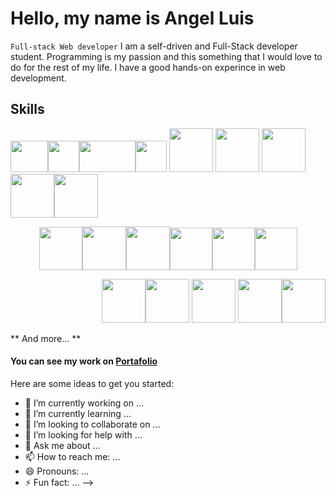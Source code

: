 
# Hello, my name is Angel Luis

`Full-stack Web developer`
I am a self-driven and Full-Stack developer student. Programming is my passion and this something that I would love to do for the rest of my life. I have a good hands-on experince in web development.

## Skills
 <img src="https://res.cloudinary.com/dqaerysgb/image/upload/v1657897495/Github/html-bg-transparent_nx6juu.png" height="50"  width="60"/><img src="https://res.cloudinary.com/dqaerysgb/image/upload/v1657897495/Github/css-bg-transparent_i7az5a.png" height="50" /><img src="https://res.cloudinary.com/dqaerysgb/image/upload/v1657897416/Github/bem_ptxx6c.jpg" height="50"  width="90" /><img src="https://res.cloudinary.com/dqaerysgb/image/upload/v1657897474/Github/sass-bg-transparent_bd5ezn.svg" height="50"  /> <img src="https://res.cloudinary.com/dqaerysgb/image/upload/v1657897474/Github/tailwinds_cabddm.jpg" height="70" /> <img src="https://res.cloudinary.com/dqaerysgb/image/upload/v1657897474/Github/bootstrap-stack_tglhlg.png" height="70" />
<img src="https://res.cloudinary.com/dqaerysgb/image/upload/v1657897623/Github/redux_hngx2u.png" height="70" /><img src="https://res.cloudinary.com/dqaerysgb/image/upload/v1657897623/Github/redux_hngx2u.png" height="70" /><img src="                    https://res.cloudinary.com/dqaerysgb/image/upload/v1657897623/Github/redux_hngx2u.png" height="70" />
           
 <p align="center">
 <img src="https://res.cloudinary.com/dqaerysgb/image/upload/v1657897640/Github/js-ts_ykdafn.png" height="69" /><img src="https://res.cloudinary.com/dqaerysgb/image/upload/v1657895055/Github/node_km0hip.jpg" height="70" /><img src="https://res.cloudinary.com/dqaerysgb/image/upload/v1658306815/Github/sqlite_q6lsdh.png" height="70" /><img src="https://res.cloudinary.com/dqaerysgb/image/upload/v1657897571/Github/mySQL_dik2fz.jpg" height="68" /><img src="https://res.cloudinary.com/dqaerysgb/image/upload/v1657897537/Github/postgre-1_xh7evj.jpg" height="68" /><img src="https://res.cloudinary.com/dqaerysgb/image/upload/v1658307214/Github/116-1166936_sanity-io-logo-png-transparent-png_lqu3iv.png" height="68" />
  </p>
                     
  <p align="right">
  <img src="https://res.cloudinary.com/dqaerysgb/image/upload/v1657897517/Github/mern_gvd1xa.png" height="70" /><img src="https://res.cloudinary.com/dqaerysgb/image/upload/v1657897518/Github/pern_ywy7qi.png" height="70" />
<img src="https://res.cloudinary.com/dqaerysgb/image/upload/v1657897416/Github/react-native_zqgrpt.jpg" height="70" />
<img src="https://res.cloudinary.com/dqaerysgb/image/upload/v1657897337/Github/docker_or6cn2.png" height="70" /><img src="https://res.cloudinary.com/dqaerysgb/image/upload/v1657897329/Github/Amazon-Web-Services-1_yfdo7t.png" height="70" />
   </p>
** And more... **

#### You can see my work on [ Portafolio ](https://example.com "Portafolio")


Here are some ideas to get you started:

- 🔭 I’m currently working on ...
- 🌱 I’m currently learning ...
- 👯 I’m looking to collaborate on ...
- 🤔 I’m looking for help with ...
- 💬 Ask me about ...
- 📫 How to reach me: ...
- 😄 Pronouns: ...
- ⚡ Fun fact: ...
-->
